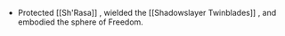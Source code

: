 - Protected [[Sh'Rasa]] , wielded the [[Shadowslayer Twinblades]] , and embodied the sphere of Freedom.